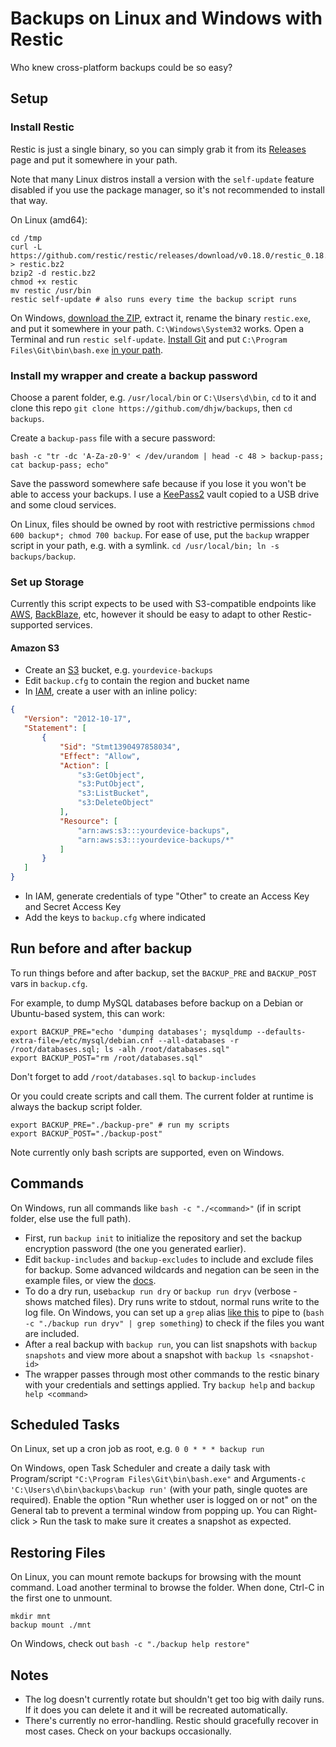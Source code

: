 # Backups on Linux and Windows with Restic

Who knew cross-platform backups could be so easy?

## Setup

### Install Restic
Restic is just a single binary, so you can simply grab it from its [Releases](https://github.com/restic/restic/releases/) page and put it somewhere in your path.

Note that many Linux distros install a version with the `self-update` feature disabled if you use the package manager, so it's not recommended to install that way.

On Linux (amd64):
```
cd /tmp
curl -L https://github.com/restic/restic/releases/download/v0.18.0/restic_0.18.0_linux_amd64.bz2 > restic.bz2
bzip2 -d restic.bz2
chmod +x restic
mv restic /usr/bin
restic self-update # also runs every time the backup script runs
```
On Windows, [download the ZIP](https://github.com/restic/restic/releases/download/v0.18.0/restic_0.18.0_windows_amd64.zip), extract it, rename the binary `restic.exe`, and put it somewhere in your path. `C:\Windows\System32` works. Open a Terminal and run `restic self-update`. [Install Git](https://git-scm.com/downloads/win) and put `C:\Program Files\Git\bin\bash.exe` [in your path](https://superuser.com/a/1861277).

### Install my wrapper and create a backup password

Choose a parent folder, e.g. `/usr/local/bin` or `C:\Users\d\bin`, `cd` to it and clone this repo `git clone https://github.com/dhjw/backups`, then `cd backups`.

Create a `backup-pass` file with a secure password:
```
bash -c "tr -dc 'A-Za-z0-9' < /dev/urandom | head -c 48 > backup-pass; cat backup-pass; echo"
```
Save the password somewhere safe because if you lose it you won't be able to access your backups. I use a [KeePass2](https://keepass.info/download.html) vault copied to a USB drive and some cloud services.

On Linux, files should be owned by root with restrictive permissions `chmod 600 backup*; chmod 700 backup`. For ease of use, put the `backup` wrapper script in your path, e.g. with a symlink. `cd /usr/local/bin; ln -s backups/backup`.

### Set up Storage

Currently this script expects to be used with S3-compatible endpoints like [AWS](https://aws.amazon.com/s3/), [BackBlaze](https://www.backblaze.com/cloud-storage), etc, however it should be easy to adapt to other Restic-supported services.

#### Amazon S3
- Create an [S3](https://console.aws.amazon.com/s3) bucket, e.g. `yourdevice-backups`
- Edit `backup.cfg` to contain the region and bucket name
- In [IAM](https://console.aws.amazon.com/iam), create a user with an inline policy:
 ```json
{
	"Version": "2012-10-17",
	"Statement": [
		{
			"Sid": "Stmt1390497858034",
			"Effect": "Allow",
			"Action": [
				"s3:GetObject",
				"s3:PutObject",
				"s3:ListBucket",
				"s3:DeleteObject"
			],
			"Resource": [
				"arn:aws:s3:::yourdevice-backups",
				"arn:aws:s3:::yourdevice-backups/*"
			]
		}
	]
}
```
- In IAM, generate credentials of type "Other" to create an Access Key and Secret Access Key
- Add the keys to `backup.cfg` where indicated

## Run before and after backup
To run things before and after backup, set the `BACKUP_PRE` and `BACKUP_POST` vars in `backup.cfg`.

For example, to dump MySQL databases before backup on a Debian or Ubuntu-based system, this can work:
```
export BACKUP_PRE="echo 'dumping databases'; mysqldump --defaults-extra-file=/etc/mysql/debian.cnf --all-databases -r /root/databases.sql; ls -alh /root/databases.sql"
export BACKUP_POST="rm /root/databases.sql"
```
Don't forget to add `/root/databases.sql` to `backup-includes`

Or you could create scripts and call them. The current folder at runtime is always the backup script folder.
```
export BACKUP_PRE="./backup-pre" # run my scripts
export BACKUP_POST="./backup-post"
```
Note currently only bash scripts are supported, even on Windows.

## Commands

On Windows, run all commands like `bash -c "./<command>"` (if in script folder, else use the full path).

- First, run `backup init` to initialize the repository and set the backup encryption password (the one you generated earlier).
- Edit `backup-includes` and `backup-excludes` to include and exclude files for backup. Some advanced wildcards and negation can be seen in the example files, or view the [docs](https://restic.readthedocs.io/en/latest/040_backup.html#excluding-files).
- To do a dry run, use`backup run dry` or `backup run dryv` (verbose - shows matched files). Dry runs write to stdout, normal runs write to the log file. On Windows, you can set up a `grep` alias [like this](https://g.co/gemini/share/d04ea9cc84e7) to pipe to (`bash -c "./backup run dryv" | grep something`) to check if the files you want are included.
- After a real backup with `backup run`, you can list snapshots with `backup snapshots` and view more about a snapshot with `backup ls <snapshot-id>`
- The wrapper passes through most other commands to the restic binary with your credentials and settings applied. Try `backup help` and `backup help <command>`

## Scheduled Tasks
On Linux, set up a cron job as root, e.g. `0 0 * * * backup run`


On Windows, open Task Scheduler and create a daily task with Program/script `"C:\Program Files\Git\bin\bash.exe"` and Arguments`-c 'C:\Users\d\bin\backups\backup run'` (with your path, single quotes are required). Enable the option "Run whether user is logged on or not" on the General tab to prevent a terminal window from popping up. You can Right-click > Run the task to make sure it creates a snapshot as expected.

## Restoring Files
On Linux, you can mount remote backups for browsing with the mount command. Load another terminal to browse the folder. When done, Ctrl-C in the first one to unmount.
```
mkdir mnt
backup mount ./mnt
```

On Windows, check out `bash -c "./backup help restore"`

## Notes
- The log doesn't currently rotate but shouldn't get too big with daily runs. If it does you can delete it and it will be recreated automatically.
- There's currently no error-handling. Restic should gracefully recover in most cases. Check on your backups occasionally.